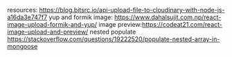 resources: https://blog.bitsrc.io/api-upload-file-to-cloudinary-with-node-js-a16da3e747f7 
yup and formik image: https://www.dahalsujit.com.np/react-image-upload-formik-and-yup/
image preview:https://codeat21.com/react-image-upload-and-preview/
nested populate https://stackoverflow.com/questions/19222520/populate-nested-array-in-mongoose
